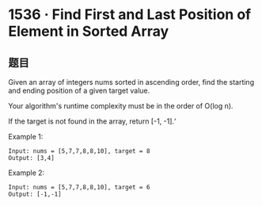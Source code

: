 # 1536 · Find First and Last Position of Element in Sorted Array

## 题目

Given an array of integers nums sorted in ascending order, find the starting and ending position of a given target value.

Your algorithm's runtime complexity must be in the order of O(log n).

If the target is not found in the array, return [-1, -1].‘


Example 1:

	Input: nums = [5,7,7,8,8,10], target = 8
	Output: [3,4]
	
Example 2:

	Input: nums = [5,7,7,8,8,10], target = 6
	Output: [-1,-1]